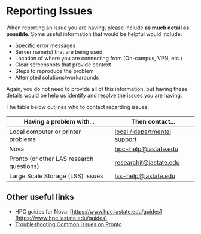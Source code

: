 # Reporting Issues

When reporting an issue you are having, please include **as much detail as possible**. Some useful information that would be helpful would include:

*   Specific error messages
*   Server name(s) that are being used
*   Location of where you are connecting from (On-campus, VPN, etc.)
*   Clear screenshots that provide context
*   Steps to reproduce the problem
*   Attempted solutions/workarounds

Again, you do not need to provide all of this information, but having these details would be help us identify and resolve the issues you are having.

The table below outlines who to contact regarding issues:

| **Having a problem with...** | **Then contact...** |
| ---------------------------- | ------------------- |
| Local computer or printer problems | [local / departmental support](https://www.it.iastate.edu/help/unit) |
| Nova | [hpc-help@iastate.edu](mailto:hpc-help@iastate.edu) |
| Pronto (or other LAS research questions) | [researchit@iastate.edu](mailto:researchit@iastate.edu) |
| Large Scale Storage (LSS) issues | [lss-help@iastate.edu](mailto:lss-help@iastate.edu) |

Other useful links
------------------

* HPC guides for Nova:  [https://www.hpc.iastate.edu/guides](https://www.hpc.iastate.edu/guides)
* [Troubleshooting Common issues on Pronto](common_issues.md)